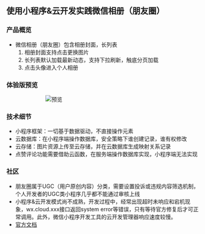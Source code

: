 ## 使用小程序&云开发实践微信相册（朋友圈）
### 产品概览
- 微信相册（朋友圈）包含相册封面，长列表  
  1. 相册封面支持点击更换图片  
  2. 长列表默认加载最新动态，支持下拉刷新，触底分页加载
  3. 点击头像进入个人相册  
### 体验版预览  
&emsp;&emsp;&emsp;&emsp;&emsp;&emsp;&emsp; ![预览](./moment.gif)
### 技术细节  
- 小程序框架：一切基于数据驱动，不直接操作元素
- 云数据库：在小程序端操作数据库，安全策略下谁创建记录，谁有权修改
- 云存储：图片资源上传至云存储，并在云数据库生成映射关系记录
- 点赞评论功能需要借助云函数，在服务端操作数据库实现，小程序端无法实现
### 社区
- 朋友圈属于UGC（用户原创内容）分类，需要设置投诉或违规内容筛选机制，个人开发者的UGC类小程序几乎都不能通过审核上线
- 小程序&云开发模式尚不成熟，开发过程中，经常出现超时未响应和宕机现象，wx.cloud.xxx接口返回system error等错误，只有等待官方修复后才可正常调用。此外，微信小程序开发工具的云开发管理器响应速度较慢。
- [官方文档](https://developers.weixin.qq.com/miniprogram/dev/wxcloud/basis/getting-started.html)